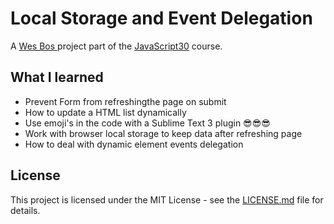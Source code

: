 # Local Storage and Event Delegation

A [Wes Bos ](http://wesbos.com/) project part of the [JavaScript30](https://javascript30.com/) course.

## What I learned

* Prevent Form from refreshingthe page on submit
* How to update a HTML list dynamically
* Use emoji's in the code with a Sublime Text 3 plugin 😎😎😎
* Work with browser local storage to keep data after refreshing page
* How to deal with dynamic element events delegation

## License

This project is licensed under the MIT License - see the [LICENSE.md](LICENSE.md) file for details.